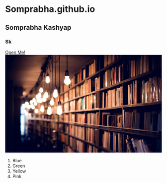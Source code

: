 # Somprabha.github.io
## Somprabha Kashyap
### Sk
[Open Me!](https://docs.github.com/en/get-started/writing-on-github/getting-started-with-writing-and-formatting-on-github/basic-writing-and-formatting-syntax)<br>
<img src = "Wallpaper8.jpg">
1. Blue
2. Green
3. Yellow
4. Pink
